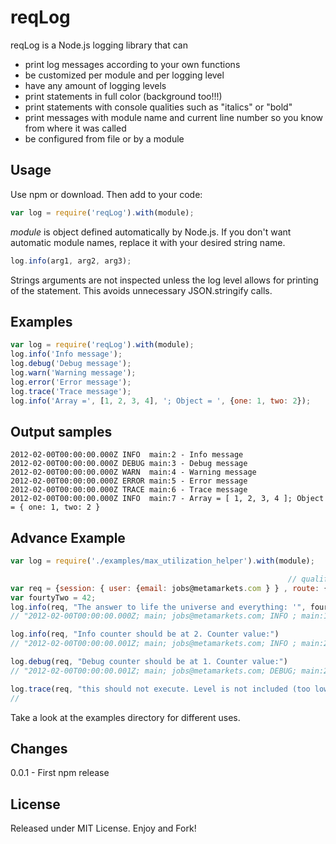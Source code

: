 reqLog
===========

reqLog is a Node.js logging library that can

* print log messages according to your own functions
* be customized per module and per logging level
* have any amount of logging levels
* print statements in full color (background too!!!)
* print statements with console qualities such as "italics" or "bold"
* print messages with module name and current line number so you know from where it was called
* be configured from file or by a module

Usage
-----
Use npm or download. Then add to your code:

```javascript
var log = require('reqLog').with(module);
```

*module* is object defined automatically by Node.js. If you don't want automatic module names, replace it with your desired string name.

```javascript
log.info(arg1, arg2, arg3);
```

Strings arguments are not inspected unless the log level allows for printing of the statement.  This avoids unnecessary JSON.stringify calls.

Examples
--------

```javascript
var log = require('reqLog').with(module);
log.info('Info message');
log.debug('Debug message');
log.warn('Warning message');
log.error('Error message');
log.trace('Trace message');
log.info('Array =', [1, 2, 3, 4], '; Object = ', {one: 1, two: 2});
```


Output samples
--------------

```
2012-02-00T00:00:00.000Z INFO  main:2 - Info message
2012-02-00T00:00:00.000Z DEBUG main:3 - Debug message
2012-02-00T00:00:00.000Z WARN  main:4 - Warning message
2012-02-00T00:00:00.000Z ERROR main:5 - Error message
2012-02-00T00:00:00.000Z TRACE main:6 - Trace message
2012-02-00T00:00:00.000Z INFO  main:7 - Array = [ 1, 2, 3, 4 ]; Object = { one: 1, two: 2 }
```

Advance Example
---------------

```javascript
var log = require('./examples/max_utilization_helper').with(module);

                                                              // qualifiers to make it a 'req' object
var req = {session: { user: {email: jobs@metamarkets.com } } , route: {}, res: {}, next: {}};
var fourtyTwo = 42;
log.info(req, "The answer to life the universe and everything: '", fourtyTwo, "'")
// "2012-02-00T00:00:00.000Z; main; jobs@metamarkets.com; INFO ; main:18; The answer to life the universe and everything: '!¿!fourtyTwo!¿!'; 1"

log.info(req, "Info counter should be at 2. Counter value:")
// "2012-02-00T00:00:00.001Z; main; jobs@metamarkets.com; INFO ; main:21; Info counter should be at 2. Counter value:; 2"

log.debug(req, "Debug counter should be at 1. Counter value:")
// "2012-02-00T00:00:00.001Z; main; jobs@metamarkets.com; DEBUG; main:24; Debug counter should be at 1. Counter value:; 1"

log.trace(req, "this should not execute. Level is not included (too low in stack)")
//
```

Take a look at the examples directory for different uses.


Changes
-------
0.0.1 - First npm release


License
-------
Released under MIT License. Enjoy and Fork!
